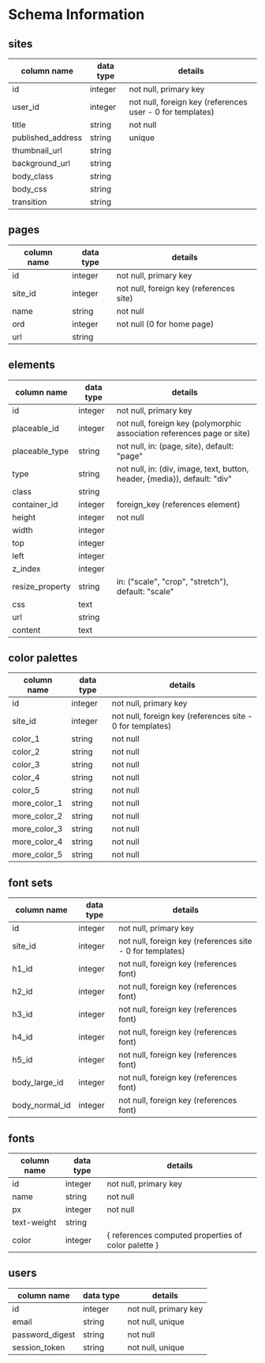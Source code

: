 # Schema Information

## sites
column name | data type | details
------------|-----------|-----------------------
id          | integer   | not null, primary key
user_id     | integer   | not null, foreign key (references user - 0 for templates)
title       | string    | not null
published_address     | string    | unique
thumbnail_url | string  |
background_url | string |
body_class  | string    |
body_css    | string    |
transition  | string    |

## pages
column name | data type | details
------------|-----------|-----------------------
id          | integer   | not null, primary key
site_id     | integer   | not null, foreign key (references site)
name        | string    | not null
ord         | integer   | not null (0 for home page)
url         | string    |

## elements
column name | data type | details
------------|-----------|-----------------------
id          | integer   | not null, primary key
placeable_id     | integer   | not null, foreign key (polymorphic association references page or site)
placeable_type | string | not null, in: (page, site), default: "page"
type        | string    | not null, in: (div, image, text, button, header, {media}), default: "div"
class       | string    |
container_id| integer   | foreign_key (references element)
height      | integer   | not null
width       | integer   |
top         | integer   |
left        | integer   |
z_index     | integer   |
resize_property | string    | in: ("scale", "crop", "stretch"), default: "scale"
css         | text      |
url         | string    |
content     | text      |

## color palettes
column name | data type | details
------------|-----------|-----------------------
id          | integer   | not null, primary key
site_id     | integer   | not null, foreign key (references site - 0 for templates)
color_1     | string    | not null
color_2     | string    | not null
color_3     | string    | not null
color_4     | string    | not null
color_5     | string    | not null
more_color_1| string    | not null
more_color_2| string    | not null
more_color_3| string    | not null
more_color_4| string    | not null
more_color_5| string    | not null

## font sets
column name | data type | details
------------|-----------|-----------------------
id          | integer   | not null, primary key
site_id     | integer   | not null, foreign key (references site - 0 for templates)
h1_id       | integer   | not null, foreign key (references font)
h2_id       | integer   | not null, foreign key (references font)
h3_id       | integer   | not null, foreign key (references font)
h4_id       | integer   | not null, foreign key (references font)
h5_id       | integer   | not null, foreign key (references font)
body_large_id | integer   | not null, foreign key (references font)
body_normal_id| integer   | not null, foreign key (references font)

## fonts
column name | data type | details
------------|-----------|-----------------------
id          | integer   | not null, primary key
name        | string    | not null
px          | integer   | not null
text-weight | string    |
color       | integer   | { references computed properties of color palette }

## users
column name     | data type | details
----------------|-----------|-----------------------
id              | integer   | not null, primary key
email           | string    | not null, unique
password_digest | string    | not null
session_token   | string    | not null, unique
